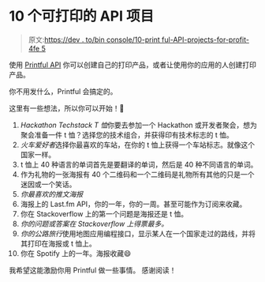 # 10 个可打印的 API 项目

> 原文:[https://dev . to/bin console/10-print ful-API-projects-for-profit-4fe 5](https://dev.to/binconsole/10-printful-api-projects-for-profit-4fe5)

使用 [Printful API](https://www.printful.com/docs/index) 你可以创建自己的打印产品，或者让使用你的应用的人创建打印产品。

你不用发什么，Printful 会搞定的。

这里有一些想法，所以你可以开始！🚀

1.  *Hackathon Techstack T 恤*你要去参加一个 Hackathon 或开发者聚会，想为聚会准备一件 t 恤？选择您的技术组合，并获得印有技术标志的 t 恤。
2.  *火车爱好者*选择你最喜欢的车站，在你的 t 恤上获得一个车站标志。就像这个国家一样。
3.  t 恤上 40 种语言的单词首先是要翻译的单词，然后是 40 种不同语言的单词。
4.  作为礼物的一张海报有 40 个二维码和一个二维码是礼物所有其他的只是一个迷因或一个笑话。
5.  *你最喜欢的推文海报*
6.  海报上的 Last.fm API，你的一年，你的一周。甚至可能作为订阅来收藏。
7.  你在 Stackoverflow 上的第一个问题是海报还是 t 恤。
8.  *你的问题或答案在 Stackoverflow 上得票最多。*
9.  *你的公路旅行*使用地图应用编程接口，显示某人在一个国家走过的路线，并将其打印在海报或 t 恤上。
10.  你在 Spotify 上的一年。海报收藏😄

我希望这能激励你用 Printful 做一些事情。
感谢阅读！